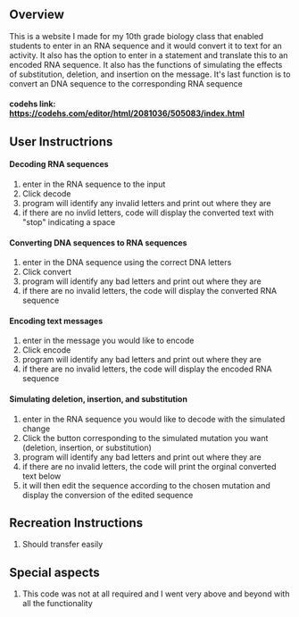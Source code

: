 ## Overview
This is a website I made for my 10th grade biology class that enabled students to enter in an RNA sequence and it would convert it to text for an activity. It also has the option to enter in a statement and translate this to an encoded RNA sequence. It also has the functions of simulating the effects of substitution, deletion, and insertion on the message. It's last function is to convert an DNA sequence to the corresponding RNA sequence

#### codehs link: https://codehs.com/editor/html/2081036/505083/index.html

## User Instructrions
#### Decoding RNA sequences
1. enter in the RNA sequence to the input
2. Click decode
3. program will identify any invalid letters and print out where they are
4. if there are no invlid letters, code will display the converted text with "stop" indicating a space

#### Converting DNA sequences to RNA sequences
1. enter in the DNA sequence using the correct DNA letters
2. Click convert
3. program will identify any bad letters and print out where they are
4. if there are no invalid letters, the code will display the converted RNA sequence

#### Encoding text messages
1. enter in the message you would like to encode
2. Click encode
3. program will identify any bad letters and print out where they are
4. if there are no invalid letters, the code will display the encoded RNA sequence

#### Simulating deletion, insertion, and substitution
1. enter in the RNA sequence you would like to decode with the simulated change
2. Click the button corresponding to the simulated mutation you want (deletion, insertion, or substitution)
3. program will identify any bad letters and print out where they are
4. if there are no invalid letters, the code will print the orginal converted text below
5. it will then edit the sequence according to the chosen mutation and display the conversion of the edited sequence

## Recreation Instructions
1. Should transfer easily
## Special aspects
1. This code was not at all required and I went very above and beyond with all the functionality
